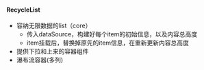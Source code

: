 #### RecycleList
+ 容纳无限数据的list（core）
  + 传入dataSource，构建好每个item的初始信息，以及内容总高度
  + item挂载后，替换掉原先的item信息，在重新更新内容总高度
+ 提供下拉和上来的容器组件
+ 瀑布流容器(多列)
